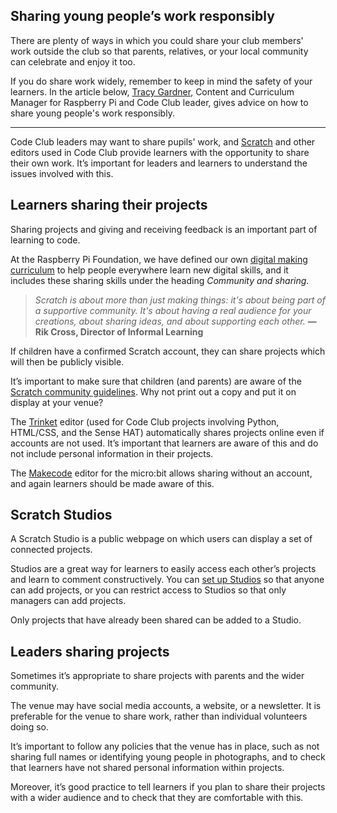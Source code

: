 
## Sharing young people’s work responsibly

There are plenty of ways in which you could share your club members' work outside the club so that  parents, relatives, or your local community can celebrate and enjoy it too.

If you do share work widely, remember to keep in mind the safety of your learners. In the article below, [Tracy Gardner](https://www.futurelearn.com/profiles/5024498), Content and Curriculum Manager for Raspberry Pi and Code Club leader, gives advice on how to share young people's work responsibly.

* * *

Code Club leaders may want to share pupils' work, and [Scratch](https://scratch.mit.edu/) and other editors used in Code Club provide learners with the opportunity to share their own work. It’s important for leaders and learners to understand the issues involved with this.

## Learners sharing their projects

Sharing projects and giving and receiving feedback is an important part of learning to code.

At the Raspberry Pi Foundation, we have defined our own [digital making curriculum](https://curriculum.raspberrypi.org/) to help people everywhere learn new digital skills, and it includes these sharing skills under the heading _Community and sharing_.

> *Scratch is about more than just making things: it's about being part of a supportive community. It's about having a real audience for your creations, about sharing ideas, and about supporting each other.*
**— Rik Cross, Director of Informal Learning**

If children have a confirmed Scratch account, they can share projects which will then be publicly visible.

It’s important to make sure that children (and parents) are aware of the [Scratch community guidelines](https://scratch.mit.edu/community_guidelines). Why not print out a copy and put it on display at your venue?

The [Trinket](https://trinket.io) editor (used for Code Club projects involving Python, HTML/CSS, and the Sense HAT) automatically shares projects online even if accounts are not used. It’s important that learners are aware of this and do not include personal information in their projects.

The [Makecode](https://makecode.microbit.org/#) editor for the micro:bit allows sharing without an account, and again learners should be made aware of this.

## Scratch Studios
A Scratch Studio is a public webpage on which users can display a set of connected projects.

Studios are a great way for learners to easily access each other’s projects and learn to comment constructively. You can [set up Studios](https://en.scratch-wiki.info/wiki/How_do_I_create_a_studio%3F) so that anyone can add projects, or you can restrict access to Studios so that only managers can add projects.

Only projects that have already been shared can be added to a Studio.

## Leaders sharing projects
Sometimes it’s appropriate to share projects with parents and the wider community.

The venue may have social media accounts, a website, or a newsletter. It is preferable for the venue to share work, rather than individual volunteers doing so.

It’s important to follow any policies that the venue has in place, such as not sharing full names or identifying young people in photographs, and to check that learners have not shared personal information within projects.

Moreover, it’s good practice to tell learners if you plan to share their projects with a wider audience and to check that they are comfortable with this.
